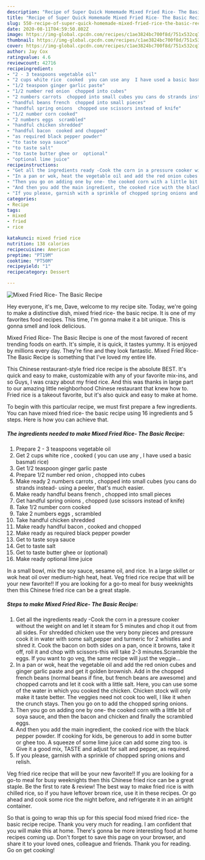 ```yaml
---
description: "Recipe of Super Quick Homemade Mixed Fried Rice- The Basic Recipe"
title: "Recipe of Super Quick Homemade Mixed Fried Rice- The Basic Recipe"
slug: 550-recipe-of-super-quick-homemade-mixed-fried-rice-the-basic-recipe
date: 2020-08-11T04:59:50.802Z
image: https://img-global.cpcdn.com/recipes/c1ae3824bc700f8d/751x532cq70/mixed-fried-rice-the-basic-recipe-recipe-main-photo.jpg
thumbnail: https://img-global.cpcdn.com/recipes/c1ae3824bc700f8d/751x532cq70/mixed-fried-rice-the-basic-recipe-recipe-main-photo.jpg
cover: https://img-global.cpcdn.com/recipes/c1ae3824bc700f8d/751x532cq70/mixed-fried-rice-the-basic-recipe-recipe-main-photo.jpg
author: Jay Cox
ratingvalue: 4.6
reviewcount: 42716
recipeingredient:
- "2 - 3 teaspoons vegetable oil"
- "2 cups white rice  cooked  you can use any  I have used a basic basmati rice"
- "1/2 teaspoon ginger garlic paste"
- "1/2 number red onion  chopped into cubes"
- "2 numbers carrots  chopped into small cubes you cans do strands instead using a peeler thats much easier"
- "handful beans french  chopped into small pieces"
- "handful spring onions  chopped use scissors instead of knife"
- "1/2 number corn cooked"
- "2 numbers eggs  scrambled"
- "handful chicken shredded"
- "handful bacon  cooked and chopped"
- "as required black pepper powder"
- "to taste soya sauce"
- "to taste salt"
- "to taste butter ghee or  optional"
- "optional lime juice"
recipeinstructions:
- "Get all the ingredients ready -Cook the corn in a pressure cooker without the weight on and let it steam for 5 minutes and chop it out from all sides. For shredded chicken use the very bony pieces and pressure cook it in water with some salt,pepper and turmeric for 2 whistles and shred it. Cook the bacon on both sides on a pan, once it browns, take it off, roll it and chop with scissors-this will take 2-3 minutes.Scramble the eggs. If you want to go veg, the same recipe will just the veggie..."
- "In a pan or wok, heat the vegetable oil and add the red onion cubes and ginger garlic paste and get it golden brownish. Add in the chopped french beans (normal beans if fine, but french beans are awesome) and chopped carrots and let it cook with a little salt. Here, you can use some of the water in which you cooked the chicken. Chicken stock will only make it taste better. The veggies need not cook too well, I like it when the crunch stays. Then you go on to add the chopped spring onions."
- "Then you go on adding one by one- the cooked corn with a little bit of soya sauce, and then the bacon and chicken and finally the scrambled eggs."
- "And then you add the main ingredient, the cooked rice with the black pepper powder. If cooking for kids, be generous to add in some butter or ghee too. A squeeze of some lime juice can add some zing too. is Give it a good mix, TASTE and adjust for salt and pepper, as required."
- "If you please, garnish with a sprinkle of chopped spring onions and relish."
categories:
- Recipe
tags:
- mixed
- fried
- rice

katakunci: mixed fried rice 
nutrition: 138 calories
recipecuisine: American
preptime: "PT19M"
cooktime: "PT50M"
recipeyield: "1"
recipecategory: Dessert

---
```



![Mixed Fried Rice- The Basic Recipe](https://img-global.cpcdn.com/recipes/c1ae3824bc700f8d/751x532cq70/mixed-fried-rice-the-basic-recipe-recipe-main-photo.jpg)

Hey everyone, it's me, Dave, welcome to my recipe site. Today, we're going to make a distinctive dish, mixed fried rice- the basic recipe. It is one of my favorites food recipes. This time, I'm gonna make it a bit unique. This is gonna smell and look delicious.

Mixed Fried Rice- The Basic Recipe is one of the most favored of recent trending foods on earth. It's simple, it is quick, it tastes yummy. It is enjoyed by millions every day. They're fine and they look fantastic. Mixed Fried Rice- The Basic Recipe is something that I've loved my entire life.

This Chinese restaurant-style fried rice recipe is the absolute BEST. It&#39;s quick and easy to make, customizable with any of your favorite mix-ins, and so Guys, I was crazy about my fried rice. And this was thanks in large part to our amazing little neighborhood Chinese restaurant that knew how to. Fried rice is a takeout favorite, but it&#39;s also quick and easy to make at home.


To begin with this particular recipe, we must first prepare a few ingredients. You can have mixed fried rice- the basic recipe using 16 ingredients and 5 steps. Here is how you can achieve that.

<!--inarticleads1-->

##### The ingredients needed to make Mixed Fried Rice- The Basic Recipe:

1. Prepare 2 - 3 teaspoons vegetable oil
1. Get 2 cups white rice , cooked ( you can use any , I have used a basic basmati rice)
1. Get 1/2 teaspoon ginger garlic paste
1. Prepare 1/2 number red onion , chopped into cubes
1. Make ready 2 numbers carrots , chopped into small cubes (you cans do strands instead- using a peeler, that&#39;s much easier.
1. Make ready handful beans french , chopped into small pieces
1. Get handful spring onions , chopped (use scissors instead of knife)
1. Take 1/2 number corn cooked
1. Take 2 numbers eggs , scrambled
1. Take handful chicken shredded
1. Make ready handful bacon , cooked and chopped
1. Make ready as required black pepper powder
1. Get to taste soya sauce
1. Get to taste salt
1. Get to taste butter ghee or  (optional)
1. Make ready optional lime juice


In a small bowl, mix the soy sauce, sesame oil, and rice. In a large skillet or wok heat oil over medium-high heat, heat. Veg fried rice recipe that will be your new favorite!! If you are looking for a go-to meal for busy weeknights then this Chinese fried rice can be a great staple. 

<!--inarticleads2-->

##### Steps to make Mixed Fried Rice- The Basic Recipe:

1. Get all the ingredients ready -Cook the corn in a pressure cooker without the weight on and let it steam for 5 minutes and chop it out from all sides. For shredded chicken use the very bony pieces and pressure cook it in water with some salt,pepper and turmeric for 2 whistles and shred it. Cook the bacon on both sides on a pan, once it browns, take it off, roll it and chop with scissors-this will take 2-3 minutes.Scramble the eggs. If you want to go veg, the same recipe will just the veggie...
1. In a pan or wok, heat the vegetable oil and add the red onion cubes and ginger garlic paste and get it golden brownish. Add in the chopped french beans (normal beans if fine, but french beans are awesome) and chopped carrots and let it cook with a little salt. Here, you can use some of the water in which you cooked the chicken. Chicken stock will only make it taste better. The veggies need not cook too well, I like it when the crunch stays. Then you go on to add the chopped spring onions.
1. Then you go on adding one by one- the cooked corn with a little bit of soya sauce, and then the bacon and chicken and finally the scrambled eggs.
1. And then you add the main ingredient, the cooked rice with the black pepper powder. If cooking for kids, be generous to add in some butter or ghee too. A squeeze of some lime juice can add some zing too. is Give it a good mix, TASTE and adjust for salt and pepper, as required.
1. If you please, garnish with a sprinkle of chopped spring onions and relish.


Veg fried rice recipe that will be your new favorite!! If you are looking for a go-to meal for busy weeknights then this Chinese fried rice can be a great staple. Be the first to rate &amp; review! The best way to make fried rice is with chilled rice, so if you have leftover brown rice, use it in these recipes. Or go ahead and cook some rice the night before, and refrigerate it in an airtight container. 

So that is going to wrap this up for this special food mixed fried rice- the basic recipe recipe. Thank you very much for reading. I am confident that you will make this at home. There's gonna be more interesting food at home recipes coming up. Don't forget to save this page on your browser, and share it to your loved ones, colleague and friends. Thank you for reading. Go on get cooking!
